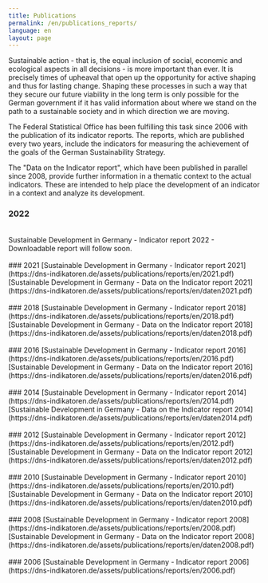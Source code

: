 ```yaml
---
title: Publications
permalink: /en/publications_reports/
language: en
layout: page
---
```


Sustainable action - that is, the equal inclusion of social, economic and ecological aspects in all decisions - is more important than ever. It is precisely times of upheaval that open up the opportunity for active shaping and thus for lasting change. Shaping these processes in such a way that they secure our future viability in the long term
is only possible for the German government if it has valid information about where we stand on the path to a sustainable society and in which direction we are moving.

The Federal Statistical Office has been fulfilling this task since 2006 with the publication of its indicator reports. The reports, which are published every two years, include the indicators for measuring the achievement of the goals of the German Sustainability Strategy.

The "Data on the Indicator report", which have been published in parallel since 2008, provide further information in a thematic context to the actual indicators. These are intended to help place the development of an indicator in a context and analyze its development.

### 2022
<br>
Sustainable Development in Germany - Indicator report  2022 - Downloadable report will follow soon.
<br><br>
### 2021
[Sustainable Development in Germany - Indicator report  2021](https://dns-indikatoren.de/assets/publications/reports/en/2021.pdf)
<br>
[Sustainable Development in Germany - Data on the Indicator report 2021](https://dns-indikatoren.de/assets/publications/reports/en/daten2021.pdf)
<br><br>
### 2018
[Sustainable Development in Germany - Indicator report  2018](https://dns-indikatoren.de/assets/publications/reports/en/2018.pdf)
<br>
[Sustainable Development in Germany - Data on the Indicator report 2018](https://dns-indikatoren.de/assets/publications/reports/en/daten2018.pdf)
<br><br>
### 2016
[Sustainable Development in Germany - Indicator report  2016](https://dns-indikatoren.de/assets/publications/reports/en/2016.pdf)
<br>
[Sustainable Development in Germany - Data on the Indicator report 2016](https://dns-indikatoren.de/assets/publications/reports/en/daten2016.pdf)
<br><br>
### 2014
[Sustainable Development in Germany - Indicator report  2014](https://dns-indikatoren.de/assets/publications/reports/en/2014.pdf)
<br>
[Sustainable Development in Germany - Data on the Indicator report 2014](https://dns-indikatoren.de/assets/publications/reports/en/daten2014.pdf)
<br><br>
### 2012
[Sustainable Development in Germany - Indicator report  2012](https://dns-indikatoren.de/assets/publications/reports/en/2012.pdf)
<br>
[Sustainable Development in Germany - Data on the Indicator report 2012](https://dns-indikatoren.de/assets/publications/reports/en/daten2012.pdf)
<br><br>
### 2010
[Sustainable Development in Germany - Indicator report  2010](https://dns-indikatoren.de/assets/publications/reports/en/2010.pdf)
<br>
[Sustainable Development in Germany - Data on the Indicator report 2010](https://dns-indikatoren.de/assets/publications/reports/en/daten2010.pdf)
<br><br>
### 2008
[Sustainable Development in Germany - Indicator report  2008](https://dns-indikatoren.de/assets/publications/reports/en/2008.pdf)
<br>
[Sustainable Development in Germany - Data on the Indicator report 2008](https://dns-indikatoren.de/assets/publications/reports/en/daten2008.pdf)
<br><br>
### 2006
[Sustainable Development in Germany - Indicator report  2006](https://dns-indikatoren.de/assets/publications/reports/en/2006.pdf)
